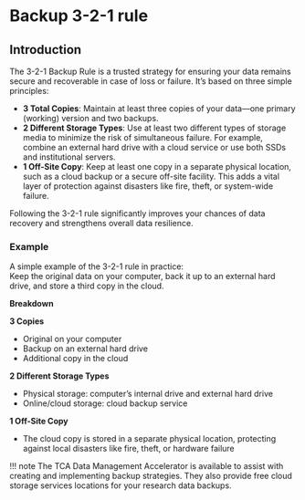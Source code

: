 # Backup 3-2-1 rule


## Introduction


The 3-2-1 Backup Rule is a trusted strategy for ensuring your data remains secure and recoverable in case of loss or failure. It’s based on three simple principles:

- **3 Total Copies**: Maintain at least three copies of your data—one primary (working) version and two backups.
- **2 Different Storage Types**: Use at least two different types of storage media to minimize the risk of simultaneous failure. For example, combine an external hard drive with a cloud service or use both SSDs and institutional servers.
- **1 Off-Site Copy**: Keep at least one copy in a separate physical location, such as a cloud backup or a secure off-site facility. This adds a vital layer of protection against disasters like fire, theft, or system-wide failure.

Following the 3-2-1 rule significantly improves your chances of data recovery and strengthens overall data resilience.

### Example

A simple example of the 3-2-1 rule in practice:  
Keep the original data on your computer, back it up to an external hard drive, and store a third copy in the cloud.

**Breakdown**

**3 Copies**

- Original on your computer
- Backup on an external hard drive
- Additional copy in the cloud

**2 Different Storage Types**

  - Physical storage: computer’s internal drive and external hard drive
  - Online/cloud storage: cloud backup service

**1 Off-Site Copy**

  - The cloud copy is stored in a separate physical location, protecting against local disasters like fire, theft, or hardware failure

!!! note
    The TCA Data Management Accelerator is available to assist with creating and implementing backup strategies. They also provide free cloud storage services locations for your research data backups.
